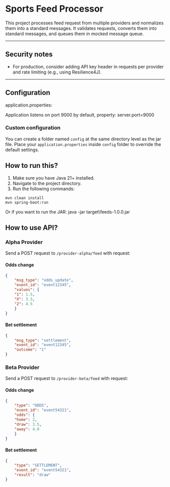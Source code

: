 # Sports Feed Processor

This project processes feed request from multiple providers and normalizes them into a standard messages. 
It validates requests, converts them into standard messages, and queues them in mocked message queue.

---

## Security notes

- For production, consider adding API key header in requests per provider and rate limiting (e.g., using Resilience4J).

---

## Configuration

application.properties:

Application listens on port 9000 by default, property:
server.port=9000

### Custom configuration

You can create a folder named `config` at the same directory level as the jar file. 
Place your `application.properties`  inside `config` folder to override the default settings.

## How to run this?

1. Make sure you have Java 21+ installed.
2. Navigate to the project directory.
3. Run the following commands:

`mvn clean install`  
`mvn spring-boot:run`

Or if you want to run the JAR:
java -jar target\feeds-1.0.0.jar

## How to use API?

### Alpha Provider

Send a POST request to `/provider-alpha/feed` with request:

#### Odds change

```json
{
	"msg_type": "odds_update",
	"event_id": "event12345",
	"values": {
	"1": 1.5,
	"X": 3.3,
	"2": 4.5
	}
}
```

#### Bet settlement

```json
{
	"msg_type": "settlement",
	"event_id": "event12345",
	"outcome": "1"
}
```

### Beta Provider

Send a POST request to `/provider-beta/feed` with request:

#### Odds change

```json
{
	"type": "ODDS",
	"event_id": "event54321",
	"odds": {
	"home": 2,
	"draw": 3.5,
	"away": 4.0
	}
}
```

#### Bet settlement

```json
{
	"type": "SETTLEMENT",
	"event_id": "event54321",
	"result": "draw"
}
```